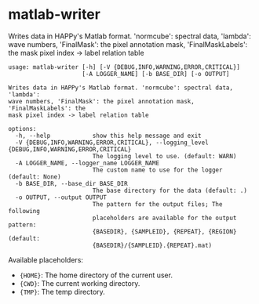# matlab-writer

Writes data in HAPPy's Matlab format. 'normcube': spectral data, 'lambda': wave numbers, 'FinalMask': the pixel annotation mask, 'FinalMaskLabels': the mask pixel index -> label relation table

```
usage: matlab-writer [-h] [-V {DEBUG,INFO,WARNING,ERROR,CRITICAL}]
                     [-A LOGGER_NAME] [-b BASE_DIR] [-o OUTPUT]

Writes data in HAPPy's Matlab format. 'normcube': spectral data, 'lambda':
wave numbers, 'FinalMask': the pixel annotation mask, 'FinalMaskLabels': the
mask pixel index -> label relation table

options:
  -h, --help            show this help message and exit
  -V {DEBUG,INFO,WARNING,ERROR,CRITICAL}, --logging_level {DEBUG,INFO,WARNING,ERROR,CRITICAL}
                        The logging level to use. (default: WARN)
  -A LOGGER_NAME, --logger_name LOGGER_NAME
                        The custom name to use for the logger (default: None)
  -b BASE_DIR, --base_dir BASE_DIR
                        The base directory for the data (default: .)
  -o OUTPUT, --output OUTPUT
                        The pattern for the output files; The following
                        placeholders are available for the output pattern:
                        {BASEDIR}, {SAMPLEID}, {REPEAT}, {REGION} (default:
                        {BASEDIR}/{SAMPLEID}.{REPEAT}.mat)
```

Available placeholders:

* `{HOME}`: The home directory of the current user.
* `{CWD}`: The current working directory.
* `{TMP}`: The temp directory.
